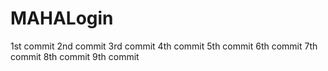 # MAHALogin
1st commit
2nd commit
3rd commit
4th commit
5th commit
6th commit
7th commit
8th commit
9th commit

